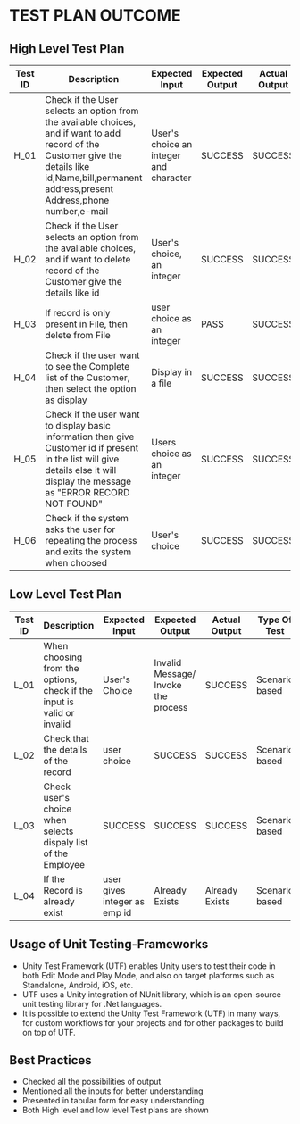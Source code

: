 # TEST PLAN OUTCOME

## High Level Test Plan

| Test ID |	Description |	Expected Input |	Expected Output |	Actual Output |	Type Of Test |
| ------- | ----------- | -------------- | ---------------- | ------------- | ------------ |
| H_01 |	Check if the User selects an option from the available choices, and if want to add record of the Customer give the details like id,Name,bill,permanent address,present Address,phone number,e-mail	| User's choice an integer and character |	SUCCESS |	SUCCESS	 | Requirement based |
| H_02 | Check if the User selects an option from the available choices, and if want to delete record of the Customer  give the details like id	| User's choice, an integer |	SUCCESS |	SUCCESS |	Requirement based |
| H_03	| If record is only present in File, then delete from File	| user choice as an integer |	PASS |	SUCCESS	| Technical |
| H_04 | 	Check if the user want to see the Complete list of the Customer, then select the option as display	| Display in a file	| SUCCESS	| SUCCESS |	Required based |
| H_05 |	Check if the user want to display basic information then give Customer id if present in the list will give details else it will display the message as "ERROR RECORD NOT FOUND"	| Users choice as an integer	| SUCCESS |	SUCCESS |	Required based |
| H_06	| Check if the system asks the user for repeating the process and exits the system when choosed	| User's choice |	SUCCESS |	SUCCESS	| Scenario based |

## Low Level Test Plan

| Test ID |	Description |	Expected Input |	Expected Output |	Actual Output |	Type Of Test |
| ------- | ----------- | -------------- | ---------------- | ------------- | ------------ |
| L_01	| When choosing from the options, check if the input is valid or invalid |	User's Choice	| Invalid Message/ Invoke the process	| SUCCESS	 | Scenario based |
| L_02	| Check that the details of the record	| user choice |	SUCCESS |	SUCCESS |	Scenario based |
| L_03	| Check user's choice when selects dispaly list of the Employee	| SUCCESS |	SUCCESS |	SUCCESS	| Scenario based |
| L_04	| If the Record is already exist	| user gives  integer as emp id	|Already Exists	| Already Exists |	Scenario based |

## Usage of Unit Testing-Frameworks

* Unity Test Framework (UTF) enables Unity users to test their code in both Edit Mode and Play Mode, and also on target platforms such as Standalone, Android, iOS, etc.
* UTF uses a Unity integration of NUnit library, which is an open-source unit testing library for .Net languages.
* It is possible to extend the Unity Test Framework (UTF) in many ways, for custom workflows for your projects and for other packages to build on top of UTF.

## Best Practices

*  Checked all the possibilities of output
*  Mentioned all the inputs for better understanding
* Presented in tabular form for easy understanding
* Both High level and low level Test plans are shown
